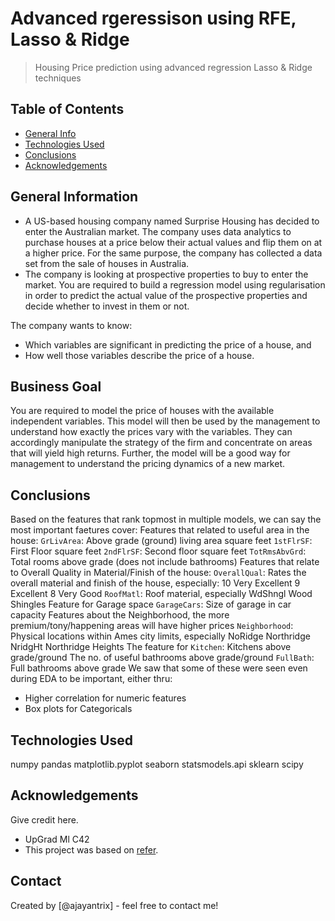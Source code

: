 # Advanced rgeressison using RFE, Lasso & Ridge
> Housing Price prediction using advanced regression Lasso & Ridge techniques


## Table of Contents
* [General Info](#general-information)
* [Technologies Used](#technologies-used)
* [Conclusions](#conclusions)
* [Acknowledgements](#acknowledgements)

<!-- You can include any other section that is pertinent to your problem -->

## General Information
- A US-based housing company named Surprise Housing has decided to enter the Australian market. The company uses data analytics to purchase houses at a price below their actual values and flip them on at a higher price. For the same purpose, the company has collected a data set from the sale of houses in Australia.
- The company is looking at prospective properties to buy to enter the market. You are required to build a regression model using regularisation in order to predict the actual value of the prospective properties and decide whether to invest in them or not.

The company wants to know:
- Which variables are significant in predicting the price of a house, and
- How well those variables describe the price of a house.

## Business Goal  

You are required to model the price of houses with the available independent variables. This model will then be used by the management to understand how exactly the prices vary with the variables. They can accordingly manipulate the strategy of the firm and concentrate on areas that will yield high returns. Further, the model will be a good way for management to understand the pricing dynamics of a new market.

## Conclusions
Based on the features that rank topmost in multiple models, we can say the most important faetures cover:
Features that related to useful area in the house:
`GrLivArea`: Above grade (ground) living area square feet
`1stFlrSF`: First Floor square feet
`2ndFlrSF`: Second floor square feet
`TotRmsAbvGrd`: Total rooms above grade (does not include bathrooms)
Features that relate to Overall Quality in Material/Finish of the house:
`OverallQual`: Rates the overall material and finish of the house, especially:
     10    Very Excellent
     9    Excellent
     8    Very Good
`RoofMatl`: Roof material, especially
     WdShngl    Wood Shingles
Feature for Garage space
`GarageCars`: Size of garage in car capacity
Features about the Neighborhood, the more premium/tony/happening areas will have higher prices
`Neighborhood`: Physical locations within Ames city limits, especially
     NoRidge    Northridge
     NridgHt    Northridge Heights
The feature for
`Kitchen`: Kitchens above grade/ground
The no. of useful bathrooms above grade/ground
`FullBath`: Full bathrooms above grade
We saw that some of these were seen even during EDA to be important, either thru:
- Higher correlation for numeric features
- Box plots for Categoricals

<!-- You don't have to answer all the questions - just the ones relevant to your project. -->


## Technologies Used
numpy pandas matplotlib.pyplot seaborn statsmodels.api sklearn scipy
<!-- As the libraries versions keep on changing, it is recommended to mention the version of library used in this project -->

## Acknowledgements
Give credit here.
- UpGrad Ml C42
- This project was based on [refer](https://learn.upgrad.com/course/3090/segment/23340/170871/522975/2684232).


## Contact
Created by [@ajayantrix] - feel free to contact me!


<!-- Optional -->
<!-- ## License -->
<!-- This project is open source and available under the [... License](). -->

<!-- You don't have to include all sections - just the one's relevant to your project -->